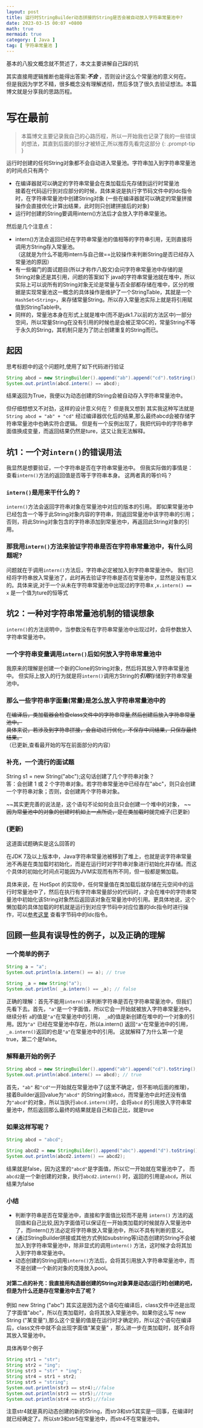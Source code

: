 ```yaml
---
layout: post
title: 运行时StringBuilder动态拼接的String是否会被自动放入字符串常量池中?
date: 2023-03-15 00:07 +0800
math: true
mermaid: true
category: [ Java ]
tag: [ 字符串常量池 ]
---
```


基本的八股文概念就不赘述了，本文主要讲解自己踩的坑

其实直接用逻辑推断也能得出答案:***不会*** ，否则设计这么个常量池的意义何在。  
但是我因为学艺不精，很多概念没有理解透彻，然后多饶了很久去验证想法。本篇博文就是分享我的思路历程。

# 写在最前

> 本篇博文主要记录我自己的心路历程，所以一开始我也记录了我的一些错误的想法，其直到后面的部分才被矫正,所以推荐先看完这部分
{: .prompt-tip }

运行时创建的任何String对象都不会自动进入常量池。字符串加入到字符串常量池的时间点只有两个

+ 在编译器就可以确定的字符串常量会在类加载后先存储到运行时常量池  
  接着在代码运行到对应部分的时候，具体来说是执行字节码文件中的ldc指令时，在字符串常量池中创建String对象 (一些在编译器就可以确定的常量拼接操作会直接优化计算出结果，此时则只创建拼接后的对象)
+ 运行时创建的String要调用intern()方法后才会放入字符串常量池。

然后是几个注意点：

+ intern()方法会返回已经在字符串常量池的值相等的字符串引用，无则直接将调用方String存入常量池。  
  （这就是为什么不能用intern与自己做==比较操作来判断String是否已经存入常量池的原因）
+ 有一些偏门的面试题目(所以才称作八股文)会问字符串常量池中存储的是String对象还是其引用，问题的答案如下
  java的字符串常量池就在堆中，所以实际上可以说所有的String对象无论是常量与否全部都存储在堆中，区分的根据是实现常量池这一概念的具体操作是维护了一个StringTable，其就是一个`HashSet<String>`，来存储常量String。所以存入常量池实际上就是将引用赋值到StringTable中。
+ 同样的，常量池本身在形式上就是堆中(而不是jdk1.7以前的方法区中)一部分空间，所以常量String在没有引用的时候也是会被正常GC的，常量String不等于永久的String，其机制只是为了防止创建重复的String而已。

## 起因

思考标题中的这个问题时,使用了如下代码进行验证

```java
String abcd = new StringBuilder().append("ab").append("cd").toString();
System.out.println(abcd.intern() == abcd);
```

结果返回为True，我便以为动态创建的String会被自动存入字符串常量池中。

但仔细想想又不对劲，这样的设计意义何在？ 但是我又想到 其实我这种写法就是`String abcd = "ab" + "cd"`
经过编译器优化后的结果,那么最终abcd会被存储字符串常量池中也确实符合逻辑。
但是有一个反例出现了，我把代码中的字符串字面值换成变量，而返回结果仍然是ture，这又让我无法解释。

## 坑1：一个对`intern()`的错误用法

我显然是想要验证，一个字符串是否在字符串常量池中。 但我实际做的事情是：查看`intern()`方法的返回值是否等于字符串本身。
这两者真的等价吗？

### `intern()`是用来干什么的？

`intern()`方法会返回字符串对象在常量池中对应的版本的引用。
即如果常量池中已经包含一个等于此String对象内容的字符串，则返回常量池中该字符串的引用；否则，将此String对象包含的字符串添加到常量池中，再返回此String对象的引用。

### 那我用`intern()`方法来验证字符串是否在字符串常量池中，有什么问题呢?

问题就在于调用`intern()`方法后，字符串必定被加入到字符串常量池中。
我们已经将字符串放入常量池了，此时再去验证字符串是否在常量池中，显然是没有意义的。具体来说,对于一个从未在字符串常量池中出现过的字符串x ,`x.intern() == x`
是一个值为ture的恒等式

## 坑2：一种对字符串常量池机制的错误想象

`intern()`的方法说明中，当参数没有在字符串常量池中出现过时，会将参数放入字符串常量池中。

### 一个字符串变量调用`intern()`后如何放入字符串常量池中

我原来的理解是创建一个新的Clone的String对象，然后将其放入字符串常量池中。 但实际上放入的行为就是将`intern()`调用方String的***引用***存储到字符串常量池中。

### 那么一些字符串字面量(常量)是怎么放入字符串常量池中的

~~在编译后，类加载器会检查class文件中的字符串常量,然后创建后放入字符串常量池中。~~    
~~具体来说，若涉及到字符串拼接，会自动进行优化，不保存中间结果，只保存最终结果。~~  
（已更新,查看最开始的写在前面部分的内容）

### 补充，一个流行的面试题

String s1 = new String("abc");这句话创建了几个字符串对象？   
答：会创建 1 或 2 个字符串对象。若字符串常量池中已经存在"abc"，则只会创建一个字符串对象；否则，会创建两个字符串对象。

~~其实更完善的说法是，这个语句不论如何会且只会创建一个堆中的对象，  ~~
~~因为常量池中的对象的创建时机如上一点所说，是在类加载时就完成了~~(已更新)

### (更新)

这道面试题确实是这么回答的

在JDK 7及以上版本中，Java字符串常量池被移到了堆上，也就是说字符串常量池不再是在类加载时初始化，而是在运行时对字符串对象进行初始化并存储。而这个具体的初始化时间点可能因为JVM实现而有所不同，但一般都是懒加载。

具体来说，在 HotSpot
的实现中，任何常量值在类加载后就存储在元空间中的运行时常量池中了，然后在执行有字符串常量部分的代码时，才会在堆中的字符串常量池中初始化该String对象然后返回该对象在常量池中的引用。更具体地说，这个懒加载的具体加载的时机就是运行到对应字节码中对应位置的ldc指令时进行操作，可以[参考这里](https://javaguide.cn/java/basis/java-basic-questions-02.html#string)
查看字节码中的ldc指令。

## 回顾一些具有误导性的例子，以及正确的理解

### 一个简单的例子

```java
String a = "a";
System.out.println(a.intern() == a); // true

String _a = new String("a");
System.out.println( _a.intern() == _a); // false
```

正确的理解：首先不能用`intern()`来判断字符串是否在字符串常量池中，但我们先看下去。首先，`"a"`是一个字面值，所以它会一开始就被放入字符串常量池中。
继续分析 `a`的值是`"a"`在常量池中的引用， `_a`的值是新创建在堆中的一个对象的引用。因为`"a"`
已经在常量池中存在，所以a.intern() 返回`"a"`在常量池中的引用，`_a.intern()`返回的也是`"a"`在常量池中的引用。
这就解释了为什么第一个是true，第二个是false。

### 解释最开始的例子

```java
String abcd = new StringBuilder().append("ab").append("cd").toString();
System.out.println(abcd.intern() == abcd); // true
```

首先，`"ab"` 和`"cd"`一开始就在常量池中了(这里不确定，但不影响后面的推理)， 接着Builder返回value为`"abcd"`
的String对象`abcd`，而常量池中此时还没有值为`"abcd"`的对象，所以当执行`abcd.intern()`时，会将`abcd`
的引用放入字符串常量池中，然后返回那么最终的结果就是自己和自己比，就是true

### 如果这样写呢？

```java
String abcd = "abcd";

String abcd2 = new StringBuilder().append("abc").append("d").toString();
System.out.println(abcd2.intern() == abcd2);

```

结果就是false，因为这里的`"abcd"`是字面值，所以它一开始就在常量池中了， 而`abcd2`是一个新创建的对象，执行`abcd2.intern()`
时，返回的引用是`abcd`，所以结果为false

### 小结

+ 判断字符串是否在常量池中，直接和字面值比较而不是用 `intern()`
  方法的返回值和自己比较,因为字面值可以保证在一开始类加载的时候就存入常量池中了，而intern()方法必定将字符串放入常量池中，所以不具有判断的意义。
+ (通过StringBuilder拼接或其他方式例如substring等)动态创建的String不会被加入到字符串常量池中，除非显式的调用`intern()`
  方法，这时候才会将其加入到字符串常量池中。
+ 动态创建的String调用`intern()`方法后，会将其引用放入字符串常量池中，而不是创建一个新的对象的克隆放入pool。

#### 对第二点的补充：我直接用构造器创建的String对象算是动态(运行时)创建的吧，但是为什么还是存在常量池中去了呢？

例如 new String ("abc")  其实这是因为这个语句在编译后，class文件中还是出现了字面值"abc"，所以在类加载时，会将其放入常量池中。如果你这么写
new String ("某变量"),那么这个变量的值是在运行时才确定的，所以这个语句在编译后，class文件中就不会出现字面值"某变量"
，那么进一步在类加载时，就不会将其放入常量池中。

具体再举个例子

```java
String str1 = "str";
String str2 = "ing";
String str3 = "str" + "ing";
String str4 = str1 + str2;
String str5 = "string";
System.out.println(str3 == str4);//false
System.out.println(str3 == str5);//true
System.out.println(str4 == str5);//false
```

注意str4就是真的动态创建的新的String，而str3和str5其实是一回事，在编译时就已经确定了。所以str3和str5在常量池中，而str4不在常量池中。
